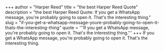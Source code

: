 +++
author = "Harper Reed"
title = "the best Harper Reed Quote"
description = "the best Harper Reed Quote: If you get a WhatsApp message, you're probably going to open it. That's the interesting thing."
slug = "if-you-get-a-whatsapp-message-youre-probably-going-to-open-it-thats-the-interesting-thing"
quote = '''If you get a WhatsApp message, you're probably going to open it. That's the interesting thing.'''
+++
If you get a WhatsApp message, you're probably going to open it. That's the interesting thing.
